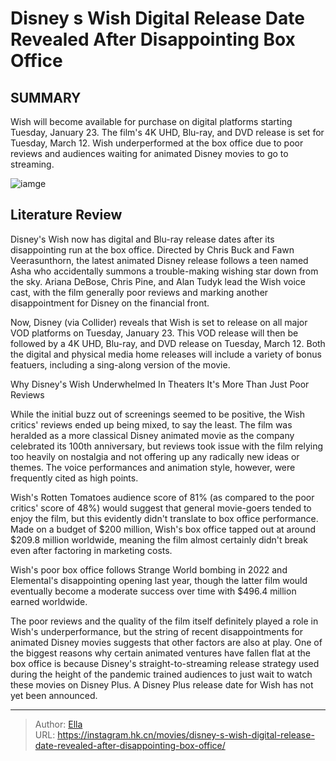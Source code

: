 # Disney s Wish Digital Release Date Revealed After Disappointing Box Office


## SUMMARY 



  Wish will become available for purchase on digital platforms starting Tuesday, January 23.   The film&#39;s 4K UHD, Blu-ray, and DVD release is set for Tuesday, March 12.   Wish underperformed at the box office due to poor reviews and audiences waiting for animated Disney movies to go to streaming.  

![iamge](https://static1.srcdn.com/wordpress/wp-content/uploads/2023/11/disney-wish.jpg)

## Literature Review



Disney&#39;s Wish now has digital and Blu-ray release dates after its disappointing run at the box office. Directed by Chris Buck and Fawn Veerasunthorn, the latest animated Disney release follows a teen named Asha who accidentally summons a trouble-making wishing star down from the sky. Ariana DeBose, Chris Pine, and Alan Tudyk lead the Wish voice cast, with the film generally poor reviews and marking another disappointment for Disney on the financial front.




Now, Disney (via Collider) reveals that Wish is set to release on all major VOD platforms on Tuesday, January 23. This VOD release will then be followed by a 4K UHD, Blu-ray, and DVD release on Tuesday, March 12. Both the digital and physical media home releases will include a variety of bonus featuers, including a sing-along version of the movie.

  


 Why Disney&#39;s Wish Underwhelmed In Theaters 
It&#39;s More Than Just Poor Reviews
          

While the initial buzz out of screenings seemed to be positive, the Wish critics&#39; reviews ended up being mixed, to say the least. The film was heralded as a more classical Disney animated movie as the company celebrated its 100th anniversary, but reviews took issue with the film relying too heavily on nostalgia and not offering up any radically new ideas or themes. The voice performances and animation style, however, were frequently cited as high points.




Wish&#39;s Rotten Tomatoes audience score of 81% (as compared to the poor critics&#39; score of 48%) would suggest that general movie-goers tended to enjoy the film, but this evidently didn&#39;t translate to box office performance. Made on a budget of $200 million, Wish&#39;s box office tapped out at around $209.8 million worldwide, meaning the film almost certainly didn&#39;t break even after factoring in marketing costs.



Wish&#39;s poor box office follows Strange World bombing in 2022 and Elemental&#39;s disappointing opening last year, though the latter film would eventually become a moderate success over time with $496.4 million earned worldwide.




The poor reviews and the quality of the film itself definitely played a role in Wish&#39;s underperformance, but the string of recent disappointments for animated Disney movies suggests that other factors are also at play. One of the biggest reasons why certain animated ventures have fallen flat at the box office is because Disney&#39;s straight-to-streaming release strategy used during the height of the pandemic trained audiences to just wait to watch these movies on Disney Plus. A Disney Plus release date for Wish has not yet been announced.






---

> Author: [Ella](https://instagram.hk.cn/)  
> URL: https://instagram.hk.cn/movies/disney-s-wish-digital-release-date-revealed-after-disappointing-box-office/  


